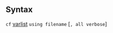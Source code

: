 ## Syntax

`cf`
[varlist](http://www.stata.com/help.cgi?varlist)
`using filename` \[`, all verbose`\]
